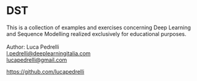 # DST
This is a collection of examples and exercises concerning Deep Learning and Sequence Modelling realized exclusively for educational purposes.
<br>
<br>
Author: Luca Pedrelli <br>
l.pedrelli@deeplearningitalia.com <br>
lucapedrelli@gmail.com <br>

https://github.com/lucapedrelli
